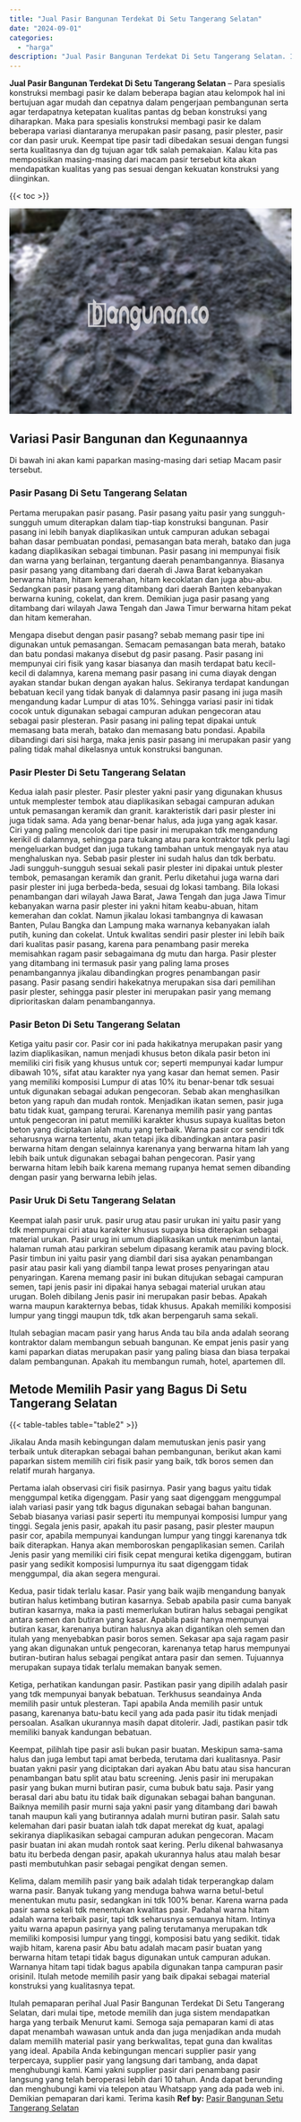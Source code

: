 ```yaml
---
title: "Jual Pasir Bangunan Terdekat Di Setu Tangerang Selatan"
date: "2024-09-01"
categories: 
  - "harga"
description: "Jual Pasir Bangunan Terdekat Di Setu Tangerang Selatan. Itulah pemaparan perihal Jual Pasir Bangunan Terdekat Di Setu Tangerang Selatan, dari mulai tipe, met..."
---
```


**Jual Pasir Bangunan Terdekat Di Setu Tangerang Selatan** – Para spesialis konstruksi membagi pasir ke dalam beberapa bagian atau kelompok hal ini bertujuan agar mudah dan cepatnya dalam pengerjaan pembangunan serta agar terdapatnya ketepatan kualitas pantas dg beban konstruksi yang diharapkan. Maka para spesialis konstruksi membagi pasir ke dalam beberapa variasi diantaranya merupakan pasir pasang, pasir plester, pasir cor dan pasir uruk. Keempat tipe pasir tadi dibedakan sesuai dengan fungsi serta kualitasnya dan dg tujuan agar tdk salah pemakaian. Kalau kita pas memposisikan masing-masing dari macam pasir tersebut kita akan mendapatkan kualitas yang pas sesuai dengan kekuatan konstruksi yang diinginkan.

{{< toc >}}

![Jual Pasir Bangunan Terdekat Di Setu Tangerang Selatan](/images/jual-pasir-bangunan-16.png)

## Variasi Pasir Bangunan dan Kegunaannya

Di bawah ini akan kami paparkan masing-masing dari setiap Macam pasir tersebut.

### Pasir Pasang Di Setu Tangerang Selatan

Pertama merupakan pasir pasang. Pasir pasang yaitu pasir yang sungguh-sungguh umum diterapkan dalam tiap-tiap konstruksi bangunan. Pasir pasang ini lebih banyak diaplikasikan untuk campuran adukan sebagai bahan dasar pembuatan pondasi, pemasangan bata merah, batako dan juga kadang diaplikasikan sebagai timbunan. Pasir pasang ini mempunyai fisik dan warna yang berlainan, tergantung daerah penambangannya. Biasanya pasir pasang yang ditambang dari daerah di Jawa Barat kebanyakan berwarna hitam, hitam kemerahan, hitam kecoklatan dan juga abu-abu. Sedangkan pasir pasang yang ditambang dari daerah Banten kebanyakan berwarna kuning, cokelat, dan krem. Demikian juga pasir pasang yang ditambang dari wilayah Jawa Tengah dan Jawa Timur berwarna hitam pekat dan hitam kemerahan.

Mengapa disebut dengan pasir pasang? sebab memang pasir tipe ini digunakan untuk pemasangan. Semacam pemasangan bata merah, batako dan batu pondasi makanya disebut dg pasir pasang. Pasir pasang ini mempunyai ciri fisik yang kasar biasanya dan masih terdapat batu kecil-kecil di dalamnya, karena memang pasir pasang ini cuma diayak dengan ayakan standar bukan dengan ayakan halus. Sekiranya terdapat kandungan bebatuan kecil yang tidak banyak di dalamnya pasir pasang ini juga masih mengandung kadar Lumpur di atas 10%. Sehingga variasi pasir ini tidak cocok untuk digunakan sebagai campuran adukan pengecoran atau sebagai pasir plesteran. Pasir pasang ini paling tepat dipakai untuk memasang bata merah, batako dan memasang batu pondasi. Apabila dibandingi dari sisi harga, maka jenis pasir pasang ini merupakan pasir yang paling tidak mahal dikelasnya untuk konstruksi bangunan.

### Pasir Plester Di Setu Tangerang Selatan

Kedua ialah pasir plester. Pasir plester yakni pasir yang digunakan khusus untuk memplester tembok atau diaplikasikan sebagai campuran adukan untuk pemasangan keramik dan granit. karakteristik dari pasir plester ini juga tidak sama. Ada yang benar-benar halus, ada juga yang agak kasar. Ciri yang paling mencolok dari tipe pasir ini merupakan tdk mengandung kerikil di dalamnya, sehingga para tukang atau para kontraktor tdk perlu lagi mengeluarkan budget dan juga tukang tambahan untuk mengayak nya atau menghaluskan nya. Sebab pasir plester ini sudah halus dan tdk berbatu. Jadi sungguh-sungguh sesuai sekali pasir plester ini dipakai untuk plester tembok, pemasangan keramik dan granit. Perlu diketahui juga warna dari pasir plester ini juga berbeda-beda, sesuai dg lokasi tambang. Bila lokasi penambangan dari wilayah Jawa Barat, Jawa Tengah dan juga Jawa Timur kebanyakan warna pasir plester ini yakni hitam keabu-abuan, hitam kemerahan dan coklat. Namun jikalau lokasi tambangnya di kawasan Banten, Pulau Bangka dan Lampung maka warnanya kebanyakan ialah putih, kuning dan cokelat. Untuk kwalitas sendiri pasir plester ini lebih baik dari kualitas pasir pasang, karena para penambang pasir mereka memisahkan ragam pasir sebagaimana dg mutu dan harga. Pasir plester yang ditambang ini termasuk pasir yang paling lama proses penambangannya jikalau dibandingkan progres penambangan pasir pasang. Pasir pasang sendiri hakekatnya merupakan sisa dari pemilihan pasir plester, sehingga pasir plester ini merupakan pasir yang memang diprioritaskan dalam penambangannya.

### Pasir Beton Di Setu Tangerang Selatan

Ketiga yaitu pasir cor. Pasir cor ini pada hakikatnya merupakan pasir yang lazim diaplikasikan, namun menjadi khusus beton dikala pasir beton ini memiliki ciri fisik yang khusus untuk cor; seperti mempunyai kadar lumpur dibawah 10%, sifat atau karakter nya yang kasar dan hemat semen. Pasir yang memiliki komposisi Lumpur di atas 10% itu benar-benar tdk sesuai untuk digunakan sebagai adukan pengecoran. Sebab akan menghasilkan beton yang rapuh dan mudah rontok. Menjadikan ikatan semen, pasir juga batu tidak kuat, gampang terurai. Karenanya memilih pasir yang pantas untuk pengecoran ini patut memiliki karakter khusus supaya kualitas beton beton yang diciptakan ialah mutu yang terbaik. Warna pasir cor sendiri tdk seharusnya warna tertentu, akan tetapi jika dibandingkan antara pasir berwarna hitam dengan selainnya karenanya yang berwarna hitam lah yang lebih baik untuk digunakan sebagai bahan pengecoran. Pasir yang berwarna hitam lebih baik karena memang rupanya hemat semen dibanding dengan pasir yang berwarna lebih jelas.

### Pasir Uruk Di Setu Tangerang Selatan

Keempat ialah pasir uruk. pasir urug atau pasir urukan ini yaitu pasir yang tdk mempunyai ciri atau karakter khusus supaya bisa diterapkan sebagai material urukan. Pasir urug ini umum diaplikasikan untuk menimbun lantai, halaman rumah atau parkiran sebelum dipasang keramik atau paving block. Pasir timbun ini yaitu pasir yang diambil dari sisa ayakan penambangan pasir atau pasir kali yang diambil tanpa lewat proses penyaringan atau penyaringan. Karena memang pasir ini bukan ditujukan sebagai campuran semen, tapi jenis pasir ini dipakai hanya sebagai material urukan atau urugan. Boleh dibilang Jenis pasir ini merupakan pasir bebas. Apakah warna maupun karakternya bebas, tidak khusus. Apakah memiliki komposisi lumpur yang tinggi maupun tdk, tdk akan berpengaruh sama sekali.

Itulah sebagian macam pasir yang harus Anda tau bila anda adalah seorang kontraktor dalam membangun sebuah bangunan. Ke empat jenis pasir yang kami paparkan diatas merupakan pasir yang paling biasa dan biasa terpakai dalam pembangunan. Apakah itu membangun rumah, hotel, apartemen dll.

## Metode Memilih Pasir yang Bagus Di Setu Tangerang Selatan

{{< table-tables table="table2" >}}

Jikalau Anda masih kebingungan dalam memutuskan jenis pasir yang terbaik untuk diterapkan sebagai bahan pembangunan, berikut akan kami paparkan sistem memilih ciri fisik pasir yang baik, tdk boros semen dan relatif murah harganya.

Pertama ialah observasi ciri fisik pasirnya. Pasir yang bagus yaitu tidak menggumpal ketika digenggam. Pasir yang saat digenggam menggumpal ialah variasi pasir yang tdk bagus digunakan sebagai bahan bangunan. Sebab biasanya variasi pasir seperti itu mempunyai komposisi lumpur yang tinggi. Segala jenis pasir, apakah itu pasir pasang, pasir plester maupun pasir cor, apabila mempunyai kandungan lumpur yang tinggi karenanya tdk baik diterapkan. Hanya akan memboroskan pengaplikasian semen. Carilah Jenis pasir yang memiliki ciri fisik cepat mengurai ketika digenggam, butiran pasir yang sedikit komposisi lumpurnya itu saat digenggam tidak menggumpal, dia akan segera mengurai.

Kedua, pasir tidak terlalu kasar. Pasir yang baik wajib mengandung banyak butiran halus ketimbang butiran kasarnya. Sebab apabila pasir cuma banyak butiran kasarnya, maka ia pasti memerlukan butiran halus sebagai pengikat antara semen dan butiran yang kasar. Apabila pasir hanya mempunyai butiran kasar, karenanya butiran halusnya akan digantikan oleh semen dan itulah yang menyebabkan pasir boros semen. Sekasar apa saja ragam pasir yang akan digunakan untuk pengecoran, karenanya tetap harus mempunyai butiran-butiran halus sebagai pengikat antara pasir dan semen. Tujuannya merupakan supaya tidak terlalu memakan banyak semen.

Ketiga, perhatikan kandungan pasir. Pastikan pasir yang dipilih adalah pasir yang tdk mempunyai banyak bebatuan. Terkhusus seandainya Anda memilih pasir untuk plesteran. Tapi apabila Anda memilih pasir untuk pasang, karenanya batu-batu kecil yang ada pada pasir itu tidak menjadi persoalan. Asalkan ukurannya masih dapat ditolerir. Jadi, pastikan pasir tdk memiliki banyak kandungan bebatuan.

Keempat, pilihlah tipe pasir asli bukan pasir buatan. Meskipun sama-sama halus dan juga lembut tapi amat berbeda, terutama dari kualitasnya. Pasir buatan yakni pasir yang diciptakan dari ayakan Abu batu atau sisa hancuran penambangan batu split atau batu screening. Jenis pasir ini merupakan pasir yang bukan murni butiran pasir, cuma bubuk batu saja. Pasir yang berasal dari abu batu itu tidak baik digunakan sebagai bahan bangunan. Baiknya memilih pasir murni saja yakni pasir yang ditambang dari bawah tanah maupun kali yang butirannya adalah murni butiran pasir. Salah satu kelemahan dari pasir buatan ialah tdk dapat merekat dg kuat, apalagi sekiranya diaplikasikan sebagai campuran adukan pengecoran. Macam pasir buatan ini akan mudah rontok saat kering. Perlu dikenal bahwasanya batu itu berbeda dengan pasir, apakah ukurannya halus atau malah besar pasti membutuhkan pasir sebagai pengikat dengan semen.

Kelima, dalam memilih pasir yang baik adalah tidak terperangkap dalam warna pasir. Banyak tukang yang menduga bahwa warna betul-betul menentukan mutu pasir, sedangkan ini tdk 100% benar. Karena warna pada pasir sama sekali tdk menentukan kwalitas pasir. Padahal warna hitam adalah warna terbaik pasir, tapi tdk seharusnya semuanya hitam. Intinya yaitu warna apapun pasirnya yang paling terutamanya merupakan tdk memiliki komposisi lumpur yang tinggi, komposisi batu yang sedikit. tidak wajib hitam, karena pasir Abu batu adalah macam pasir buatan yang berwarna hitam tetapi tidak bagus digunakan untuk campuran adukan. Warnanya hitam tapi tidak bagus apabila digunakan tanpa campuran pasir orisinil. Itulah metode memilih pasir yang baik dipakai sebagai material konstruksi yang kualitasnya tepat.

Itulah pemaparan perihal Jual Pasir Bangunan Terdekat Di Setu Tangerang Selatan, dari mulai tipe, metode memilih dan juga sistem mendapatkan harga yang terbaik Menurut kami. Semoga saja pemaparan kami di atas dapat menambah wawasan untuk anda dan juga menjadikan anda mudah dalam memilih material pasir yang berkwalitas, tepat guna dan kwalitas yang ideal. Apabila Anda kebingungan mencari supplier pasir yang terpercaya, supplier pasir yang langsung dari tambang, anda dapat menghubungi kami. Kami yakni supplier pasir dari penambang pasir langsung yang telah beroperasi lebih dari 10 tahun. Anda dapat berunding dan menghubungi kami via telepon atau Whatsapp yang ada pada web ini. Demikian pemaparan dari kami. Terima kasih
**Ref by:** [Pasir Bangunan Setu Tangerang Selatan](https://id.wikipedia.org/wiki/Pasir)

